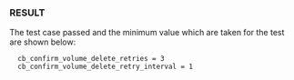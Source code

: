 ### RESULT

The test case passed and the minimum value which are taken for the test are shown below:

```
  cb_confirm_volume_delete_retries = 3
  cb_confirm_volume_delete_retry_interval = 1
```
